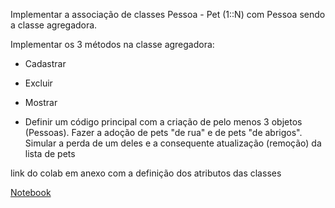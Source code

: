 Implementar a associação de  classes Pessoa - Pet  (1::N) com Pessoa sendo a classe agregadora. 

Implementar os 3 métodos na classe agregadora:
- Cadastrar
- Excluir
- Mostrar

- Definir um código principal com a criação de pelo menos 3 objetos (Pessoas). Fazer a adoção de pets "de rua" e de pets "de abrigos". Simular a perda de um deles e a consequente atualização (remoção) da lista de pets

link do colab em anexo com a definição dos atributos das classes

[Notebook](https://colab.research.google.com/drive/1xUAWBQfD61oLKJ2xmpjHwrOp2H_eOrl5?usp=sharing&authuser=1)